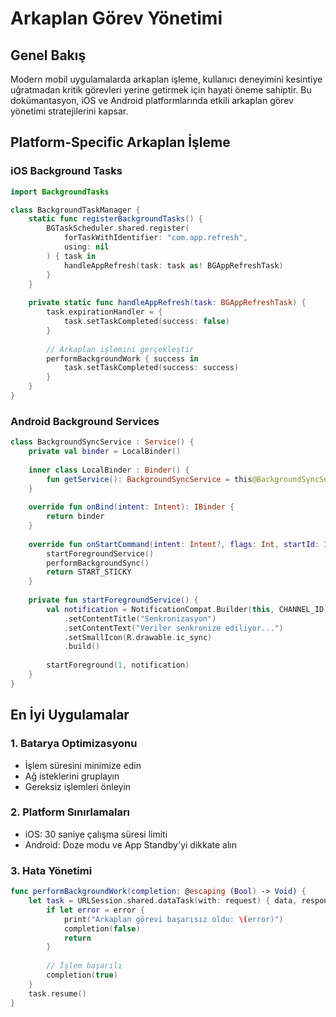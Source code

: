 # Arkaplan Görev Yönetimi

## Genel Bakış

Modern mobil uygulamalarda arkaplan işleme, kullanıcı deneyimini kesintiye uğratmadan kritik görevleri yerine getirmek için hayati öneme sahiptir. Bu dokümantasyon, iOS ve Android platformlarında etkili arkaplan görev yönetimi stratejilerini kapsar.

## Platform-Specific Arkaplan İşleme

### iOS Background Tasks
```swift
import BackgroundTasks

class BackgroundTaskManager {
    static func registerBackgroundTasks() {
        BGTaskScheduler.shared.register(
            forTaskWithIdentifier: "com.app.refresh",
            using: nil
        ) { task in
            handleAppRefresh(task: task as! BGAppRefreshTask)
        }
    }
    
    private static func handleAppRefresh(task: BGAppRefreshTask) {
        task.expirationHandler = {
            task.setTaskCompleted(success: false)
        }
        
        // Arkaplan işlemini gerçekleştir
        performBackgroundWork { success in
            task.setTaskCompleted(success: success)
        }
    }
}
```

### Android Background Services
```kotlin
class BackgroundSyncService : Service() {
    private val binder = LocalBinder()
    
    inner class LocalBinder : Binder() {
        fun getService(): BackgroundSyncService = this@BackgroundSyncService
    }
    
    override fun onBind(intent: Intent): IBinder {
        return binder
    }
    
    override fun onStartCommand(intent: Intent?, flags: Int, startId: Int): Int {
        startForegroundService()
        performBackgroundSync()
        return START_STICKY
    }
    
    private fun startForegroundService() {
        val notification = NotificationCompat.Builder(this, CHANNEL_ID)
            .setContentTitle("Senkronizasyon")
            .setContentText("Veriler senkronize ediliyor...")
            .setSmallIcon(R.drawable.ic_sync)
            .build()
            
        startForeground(1, notification)
    }
}
```

## En İyi Uygulamalar

### 1. Batarya Optimizasyonu
- İşlem süresini minimize edin
- Ağ isteklerini gruplayın
- Gereksiz işlemleri önleyin

### 2. Platform Sınırlamaları
- iOS: 30 saniye çalışma süresi limiti
- Android: Doze modu ve App Standby'yi dikkate alın

### 3. Hata Yönetimi
```swift
func performBackgroundWork(completion: @escaping (Bool) -> Void) {
    let task = URLSession.shared.dataTask(with: request) { data, response, error in
        if let error = error {
            print("Arkaplan görevi başarısız oldu: \(error)")
            completion(false)
            return
        }
        
        // İşlem başarılı
        completion(true)
    }
    task.resume()
}
```
